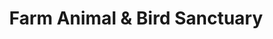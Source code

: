 ---
title: "Farm Animal & Bird Sanctuary"
url: /birmingham/farm-animal-und-bird-sanctuary/
shop: Gebrauchtwaren
---